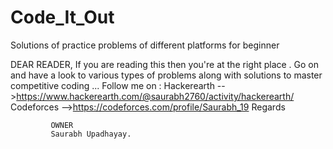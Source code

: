 # Code_It_Out
Solutions of practice problems of different platforms for beginner 

DEAR READER,
              If you are reading this then you're at the right place .
              Go on and have a look to various types of problems along with solutions to master competitive coding ...
              Follow me on :
                             Hackerearth -->https://www.hackerearth.com/@saurabh2760/activity/hackerearth/
                             Codeforces -->https://codeforces.com/profile/Saurabh_19
              Regards
              
             OWNER
             Saurabh Upadhayay. 

